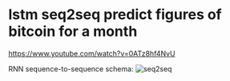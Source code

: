 # lstm seq2seq predict figures of bitcoin for a month
https://www.youtube.com/watch?v=0ATz8hf4NvU

RNN sequence-to-sequence schema:
![seq2seq](https://github.com/ksn38/seq2seq/blob/master/seq2seq.png)

